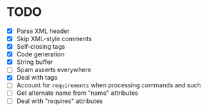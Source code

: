 # TODO
- [x] Parse XML header
- [x] Skip XML-style comments
- [x] Self-closing tags
- [x] Code generation
- [x] String buffer
- [ ] Spam asserts everywhere
- [x] Deal with <remove> tags
- [ ] Account for `requirements` when processing commands and such
- [ ] Get alternate name from "name" attributes
- [ ] Deal with "requires" attributes
